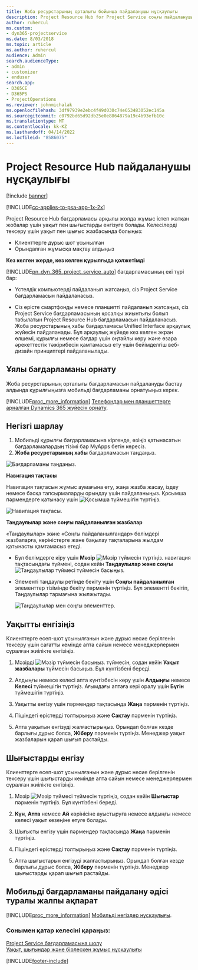 ```yaml
---
title: Жоба ресурстарының орталығы бойынша пайдаланушы нұсқаулығы
description: Project Resource Hub for Project Service соңғы пайдаланушы нұсқаулығы
author: ruhercul
ms.custom:
- dyn365-projectservice
ms.date: 8/03/2018
ms.topic: article
ms.author: ruhercul
audience: Admin
search.audienceType:
- admin
- customizer
- enduser
search.app:
- D365CE
- D365PS
- ProjectOperations
ms.reviewer: johnmichalak
ms.openlocfilehash: 3df97939e2ebc4f49d030c74e653483052ec145a
ms.sourcegitcommit: c0792bd65d92db25e0e8864879a19c4b93efb10c
ms.translationtype: MT
ms.contentlocale: kk-KZ
ms.lasthandoff: 04/14/2022
ms.locfileid: "8586075"
---
```

# <a name="user-guide-for-project-resource-hub"></a>Project Resource Hub пайдаланушы нұсқаулығы

[!include [banner](../includes/psa-now-project-operations.md)]

[!INCLUDE[cc-applies-to-psa-app-1x-2x](../includes/cc-applies-to-psa-app-1x-2x.md)]

Project Resource Hub бағдарламасы арқылы жолда жұмыс істеп жатқан жобалар үшін уақыт пен шығыстарды енгізуге болады. Келесілерді тексеру үшін уақыт пен шығыс жазбасында болыңыз:

- Клиенттерге дұрыс шот ұсынылған
- Орындалған жұмысқа мақтау алдыңыз

**Кез келген жерде, кез келген құрылғыда қолжетімді**

[!INCLUDE[pn_dyn_365_project_service_auto](../includes/pn-dyn-365-project-service-auto.md)] бағдарламасының екі түрі бар: 

- Үстелдік компьютерді пайдаланып жатсаңыз, сіз Project Service бағдарламасын пайдаланасыз. 

- Сіз өрісте смартфонды немесе планшетті пайдаланып жатсаңыз, сіз Project Service бағдарламасының қосалқы жиынтығы болып табылатын Project Resource Hub бағдарламасын пайдаланасыз. Жоба ресурстарының хабы бағдарламасы Unified Interface арқаулық жүйесін пайдаланады. Бұл арқаулық жүйеде кез келген экран өлшемі, құрылғы немесе бағдар үшін оңтайлы көру және өзара әрекеттестік тәжірибесін қамтамасыз ету үшін бейімделгіш веб-дизайн принциптері пайдаланылады. 


## <a name="install-the-mobile-app"></a>Ұялы бағдарламаны орнату
Жоба ресурстарының орталығы бағдарламасын пайдалануды бастау алдында құрылғыңызға мобильді бағдарламаны орнатуыңыз керек. 

[!INCLUDE[proc_more_information](../includes/proc-more-information.md)] [Телефондар мен планшеттерге арналған Dynamics 365 жүйесін орнату](/dynamics365/mobile-app/install-dynamics-365-for-phones-and-tablets).

## <a name="basic-navigation"></a>Негізгі шарлау
1.  Мобильді құрылғы бағдарламасына кіргенде, өзіңіз қатынасатын бағдарламалардың тізімі бар MyApps бетін көресіз. 
2.  **Жоба ресурстарының хабы** бағдарламасын таңдаңыз.

![Бағдарламаны таңдаңыз.](media/chooseApp_1.png "Бағдарламаны таңдау")

**Навигация тақтасы**

Навигация тақтасын жұмыс аумағына өту, жаңа жазба жасау, іздеу немесе басқа тапсырмаларды орындау үшін пайдаланыңыз. Қосымша пәрмендерге қатынасу үшін ![Қосымша түймешігін](media/MoreButton.png "Қосымша түймешігі") түртіңіз.

![Навигация тақтасы.](media/NavBar_2.png "Шарлау жолағы")

**Таңдаулылар және соңғы пайдаланылған жазбалар**

«Таңдаулылар» және «Соңғы пайдаланылғандар» бөлімдері жазбаларға, көріністерге және бақылау тақталарына жылдам қатынасты қамтамасыз етеді. 

- Бұл бөлімдерге кіру үшін **Мәзір** ![Мәзір түймесін](media/MenuButton.png "Мәзір түймешігі") түртіңіз. навигация тақтасындағы түймені, содан кейін **Таңдаулылар және соңғы** ![Таңдаулылар түймесі](media/FavButton.png "Таңдаулы түймешігі") түймесін басыңыз.

- Элементі таңдаулы ретінде бекіту үшін **Соңғы пайдаланылған** элементтер тізімінде бекіту пәрменін түртіңіз. Бұл элементті бекітіп, Таңдаулылар тармағына жылжытады.

  ![Таңдаулылар мен соңғы элементтер.](media/Favs_3.png "Таңдаулылар мен соңғы элементтер")
 
## <a name="enter-time"></a>Уақытты енгізіңіз
Клиенттерге есеп-шот ұсынылғанын және дұрыс несие берілгенін тексеру үшін сағатты кемінде апта сайын немесе менеджерлермен сұралған жиілікте енгізіңіз.

1. Мәзірді ![Мәзір түймесін](media/MenuButton.png "Мәзір түймешігі") басыңыз. түймесін, содан кейін **Уақыт жазбалары** түймесін басыңыз. Бұл күнтізбені береді.

2. Алдыңғы немесе келесі апта күнтізбесін көру үшін **Алдыңғы** немесе **Келесі** түймешігін түртіңіз. Ағымдағы аптаға кері оралу үшін **Бүгін** түймешігін түртіңіз.

3. Уақытты енгізу үшін пәрмендер тақтасында **Жаңа** пәрменін түртіңіз. 

4. Пішіндегі өрістерді толтырыңыз және **Сақтау** пәрменін түртіңіз.

5. Апта уақытын енгізуді жалғастырыңыз. Орындап болған кезде барлығы дұрыс болса, **Жіберу** пәрменін түртіңіз. Менеджер уақыт жазбаларын қарап шығып растайды.

## <a name="enter-expenses"></a>Шығыстарды енгізу 
Клиенттерге есеп-шот ұсынылғанын және дұрыс несие берілгенін тексеру үшін шығыстарды кемінде апта сайын немесе менеджерлермен сұралған жиілікте енгізіңіз.

1. Мәзір ![Мәзір түймесі](media/MenuButton.png "Мәзір түймешігі") түймесін түртіңіз, содан кейін **Шығыстар** пәрменін түртіңіз. Бұл күнтізбені береді.

2. **Күн**, **Апта** немесе **Ай** көрінісіне ауыстыруға немесе алдыңғы немесе келесі уақыт кезеңіне өтуге болады. 

3. Шығысты енгізу үшін пәрмендер тақтасында **Жаңа** пәрменін түртіңіз. 

4. Пішіндегі өрістерді толтырыңыз және **Сақтау** пәрменін түртіңіз.

5. Апта шығыстарын енгізуді жалғастырыңыз. Орындап болған кезде барлығы дұрыс болса, **Жіберу** пәрменін түртіңіз. Менеджер шығыстарды қарап шығып растайды.

## <a name="general-information-on-how-to-use-the-mobile-app"></a>Мобильді бағдарламаны пайдалану әдісі туралы жалпы ақпарат 
[!INCLUDE[proc_more_information](../includes/proc-more-information.md)] [Мобильді негіздер нұсқаулығы](/dynamics365/mobile-app/dynamics-365-phones-tablets-users-guide).

### <a name="see-also"></a>Сонымен қатар келесіні қараңыз:  
 [Project Service бағдарламасына шолу](../psa/overview.md)   
 [Уақыт, шығындар және бірлескен жұмыс нұсқаулығы](../psa/time-expense-collaboration-guide.md)   
 


[!INCLUDE[footer-include](../includes/footer-banner.md)]
